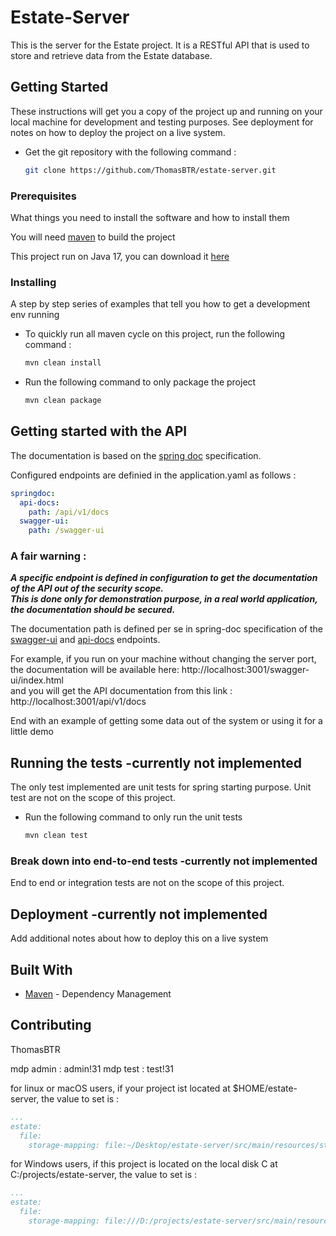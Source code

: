 # Estate-Server

This is the server for the Estate project. It is a RESTful API that is used to store and retrieve data from the Estate database.

## Getting Started

These instructions will get you a copy of the project up and running on your local machine for development and testing purposes. See deployment for notes on how to deploy the project on a live system.

- Get the git repository with the following command :

    ```bash
    git clone https://github.com/ThomasBTR/estate-server.git
    ```


### Prerequisites

What things you need to install the software and how to install them

You will need [maven](https://maven.apache.org/install.html) to build the project

This project run on Java 17, you can download it [here](https://www.oracle.com/java/technologies/javase-jdk17-downloads.html)

### Installing

A step by step series of examples that tell you how to get a development env running


- To quickly run all maven cycle on this project, run the following command :

    ```bash
    mvn clean install
    ```

- Run the following command to only package the project

    ```bash
    mvn clean package
    ```

## Getting started with the API

The documentation is based on the [spring doc](https://springdoc.org/v2/) specification.

Configured endpoints are definied in the application.yaml as follows :

```yaml
springdoc:
  api-docs:
    path: /api/v1/docs
  swagger-ui:
    path: /swagger-ui
```

### A fair warning :

***A specific endpoint is defined in configuration to get the documentation of the API out of the security scope.
</br>This is done only for demonstration purpose, in a real world application, the documentation should be secured.***

The documentation path is defined per se in spring-doc specification of
the [swagger-ui](https://springdoc.org/v2/#getting-started)
and [api-docs](https://springdoc.org/v2/#spring-webmvc-support) endpoints.

For example, if you run on your machine without changing the server port, the documentation will be available
here: http://localhost:3001/swagger-ui/index.html </br>
and you will get the API documentation from this link : http://localhost:3001/api/v1/docs

End with an example of getting some data out of the system or using it for a little demo

## Running the tests -currently not implemented

The only test implemented are unit tests for spring starting purpose.
Unit test are not on the scope of this project.

- Run the following command to only run the unit tests
    ```bash
    mvn clean test
    ```

### Break down into end-to-end tests -currently not implemented

End to end or integration tests are not on the scope of this project.

## Deployment -currently not implemented

Add additional notes about how to deploy this on a live system

## Built With

* [Maven](https://maven.apache.org/) - Dependency Management

## Contributing

ThomasBTR

mdp admin : admin!31
mdp test : test!31

for linux or macOS users, if your project ist located at $HOME/estate-server, the value to set is :

```yaml
...
estate:
  file:
    storage-mapping: file:~/Desktop/estate-server/src/main/resources/static/images
```

for Windows users, if this project is located on the local disk C at C:/projects/estate-server, the value to set is :

```yaml
...
estate:
  file:
    storage-mapping: file:///D:/projects/estate-server/src/main/resources/static/images
```